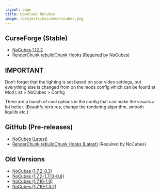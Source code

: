 ```yaml
---
layout: page
title: Download NoCubes
image: /projects/nocubes/nocubes.png
---
```

## CurseForge (Stable)
- [NoCubes 1.12.2](https://minecraft.curseforge.com/projects/nocubes/files)
- [RenderChunk rebuildChunk Hooks](https://minecraft.curseforge.com/projects/renderchunk-rebuildchunk-hooks/files) (Required by NoCubes)


## IMPORTANT
Don’t forget that the lighting is set based on your video settings, but everything else is changed from on the mods config which can be found at Mod List > NoCubes > Config

There are a bunch of cool options in the config that can make the visuals a lot better. (Beautify textures, change the rendering algorithm, smooth liquids etc.)

## GitHub (Pre-releases)
- [NoCubes (Latest)](https://github.com/Cadiboo/NoCubes/releases/latest)
- [RenderChunk rebuildChunk Hooks (Latest)](https://github.com/Cadiboo/RenderChunk-rebuildChunk-Hooks/releases/latest) (Required by NoCubes)

## Old Versions
- [NoCubes (1.7.2-0.3)](/projects/nocubes/mods/No-Cubes-Mod-1.7.2-0.3.jar)
- [NoCubes (1.7.2-1.7.10-0.8)](/projects/mods/nocubes/noCubes-1.7.2-1.7.10-0.8.jar)
- [NoCubes (1.7.10-1.0)](/projects/nocubes/mods/nocubes-1.0.jar)
- [NoCubes (1.7.10-1.3.2)](/projects/nocubes/mods/[1.7.10]NoCubes1.3.2-Fixed.jar)